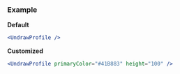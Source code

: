 ### Example

**Default**
```jsx
<UndrawProfile />
```

**Customized**
```jsx
<UndrawProfile primaryColor="#41B883" height="100" />
```
